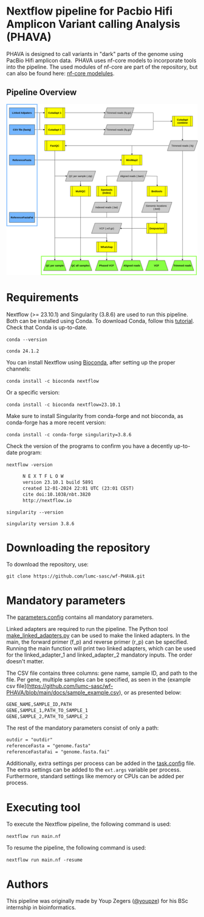 # Nextflow pipeline for Pacbio Hifi Amplicon Variant calling Analysis (PHAVA)
PHAVA is designed to call variants in "dark" parts of the genome using PacBio Hifi amplicon data. 
PHAVA uses nf-core models to incorporate tools into the pipeline. The used modules of nf-core are part of the repository, but can also be found here: [nf-core modelules](https://nf-co.re/modules).

## Pipeline Overview
![Pipeline Overview](https://github.com/lumc-sasc/wf-PHAVA/blob/main/docs/Opzet_pipeline_algemeen.drawio.png)

# Requirements
Nextflow (>= 23.10.1) and Singularity (3.8.6) are used to run this pipeline. Both can be installed using Conda. To download Conda, follow this [tutorial](https://docs.conda.io/projects/conda/en/latest/user-guide/install/linux.html). Check that Conda is up-to-date.

`conda --version`

```plaintext
conda 24.1.2
```

You can install Nextflow using [Bioconda](https://bioconda.github.io/), after setting up the proper channels: 

`conda install -c bioconda nextflow`

Or a specific version:

`conda install -c bioconda nextflow=23.10.1`

Make sure to install Singularity from conda-forge and not bioconda, as conda-forge has a more recent version:

`conda install -c conda-forge singularity=3.8.6`

Check the version of the programs to confirm you have a decently up-to-date program:

`nextflow -version`

```plaintext
      N E X T F L O W
      version 23.10.1 build 5891
      created 12-01-2024 22:01 UTC (23:01 CEST)
      cite doi:10.1038/nbt.3820
      http://nextflow.io
```

`singularity --version`

```plaintext
singularity version 3.8.6
```

# Downloading the repository
To download the repository, use: 
```plaintext
git clone https://github.com/lumc-sasc/wf-PHAVA.git
```

# Mandatory parameters
The [parameters.config](https://github.com/lumc-sasc/wf-PHAVA/blob/main/config/parameters.config) contains all mandatory parameters.

Linked adapters are required to run the pipeline. The Python tool [make_linked_adapters.py](https://github.com/lumc-sasc/wf-PHAVA/blob/main/bin/make_linked_adapter.py) can be used to make the linked adapters. In the main, the forward primer (f_p) and reverse primer (r_p) can be specified. Running the main function will print two linked adapters, which can be used for the linked_adapter_1 and linked_adapter_2 mandatory inputs. The order doesn't matter.

The CSV file contains three columns: gene name, sample ID, and path to the file. Per gene, multiple samples can be specified, as seen in the {example csv file](https://github.com/lumc-sasc/wf-PHAVA/blob/main/docs/sample_example.csv), or as presented below:

```plaintext
GENE_NAME,SAMPLE_ID,PATH
GENE,SAMPLE_1,PATH_TO_SAMPLE_1
GENE,SAMPLE_2,PATH_TO_SAMPLE_2
```

The rest of the mandatory parameters consist of only a path:

```plaintext
outdir = "outdir"
referenceFasta = "genome.fasta"
referenceFastaFai = "genome.fasta.fai"
```
Additionally, extra settings per process can be added in the [task.config](https://github.com/lumc-sasc/wf-PHAVA/blob/main/config/task.config) file. The extra settings can be added to the `ext.args` variable per process. Furthermore, standard settings like memory or CPUs can be added per process. 


# Executing tool
To execute the Nextflow pipeline, the following command is used:

`nextflow run main.nf`

To resume the pipeline, the following command is used:

`nextflow run main.nf -resume`


# Authors
This pipeline was originally made by Youp Zegers ([@youpze](https://github.com/youpze)) for his BSc internship in bioinformatics.
